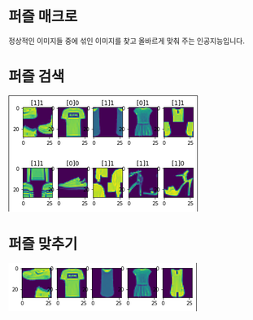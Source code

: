 # 퍼즐 매크로

정상적인 이미지들 중에 섞인 이미지를 찾고 올바르게 맞춰 주는 인공지능입니다.

# 퍼즐 검색

![finder](./img/find_puzzle.png)

# 퍼즐 맞추기

![clear](./img/clear_puzzle.png)
